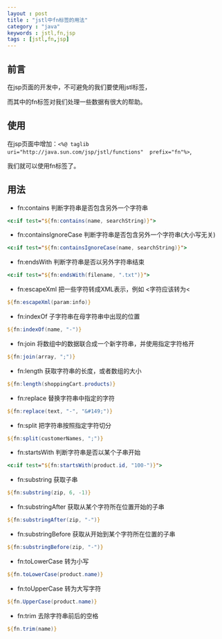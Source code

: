 ```yaml
---
layout : post
title : "jstl中fn标签的用法"
category : "java"
keywords : jstl,fn,jsp
tags : [jstl,fn,jsp]
---
```


## 前言

在jsp页面的开发中，不可避免的我们要使用jstl标签，

而其中的fn标签对我们处理一些数据有很大的帮助。

## 使用

在jsp页面中增加：`<%@ taglib uri="http://java.sun.com/jsp/jstl/functions"  prefix="fn"%>`,

我们就可以使用fn标签了。

## 用法

* fn:contains 判断字符串是否包含另外一个字符串

```jsp
<c:if test="${fn:contains(name, searchString)}">
```

* fn:containsIgnoreCase 判断字符串是否包含另外一个字符串(大小写无关)

```jsp
<c:if test="${fn:containsIgnoreCase(name, searchString)}">
```

* fn:endsWith 判断字符串是否以另外字符串结束

```jsp
<c:if test="${fn:endsWith(filename, ".txt")}">
```

* fn:escapeXml 把一些字符转成XML表示，例如 <字符应该转为&lt;

```jsp
${fn:escapeXml(param:info)}
```

* fn:indexOf 子字符串在母字符串中出现的位置

```jsp
${fn:indexOf(name, "-")}
```

* fn:join 将数组中的数据联合成一个新字符串，并使用指定字符格开

```jsp
${fn:join(array, ";")}
```

* fn:length 获取字符串的长度，或者数组的大小

```jsp
${fn:length(shoppingCart.products)}
```

* fn:replace 替换字符串中指定的字符

```jsp
${fn:replace(text, "-", "&#149;")}
```

* fn:split 把字符串按照指定字符切分

```jsp
${fn:split(customerNames, ";")}
```

* fn:startsWith 判断字符串是否以某个子串开始

```jsp
<c:if test="${fn:startsWith(product.id, "100-")}">
```

* fn:substring 获取子串

```jsp
${fn:substring(zip, 6, -1)}
```

* fn:substringAfter 获取从某个字符所在位置开始的子串

```jsp
${fn:substringAfter(zip, "-")}
```

* fn:substringBefore 获取从开始到某个字符所在位置的子串

```jsp
${fn:substringBefore(zip, "-")}
```

* fn:toLowerCase 转为小写

```jsp
${fn.toLowerCase(product.name)}
```

* fn:toUpperCase 转为大写字符

```jsp
${fn.UpperCase(product.name)}
```

* fn:trim 去除字符串前后的空格

```jsp
${fn.trim(name)}
```
